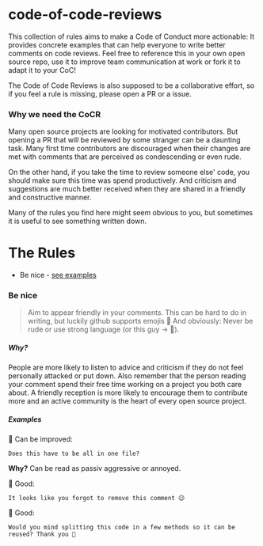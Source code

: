 # code-of-code-reviews

This collection of rules aims to make a Code of Conduct more actionable:
It provides concrete examples that can help everyone to write better comments on code reviews.
Feel free to reference this in your own open source repo, use it to improve team communication at work or fork it to adapt it to your CoC!

The Code of Code Reviews is also supposed to be a collaborative effort, so if you feel a rule is missing, please open a PR or a issue.

### Why we need the CoCR

Many open source projects are looking for motivated contributors.
But opening a PR that will be reviewed by some stranger can be a daunting task.
Many first time contributors are discouraged when their changes are met with comments that are perceived as condescending or even rude.

On the other hand, if you take the time to review someone else' code, you should make sure this time was spend productively.
And criticism and suggestions are much better received when they are shared in a friendly and constructive manner.

Many of the rules you find here might seem obvious to you, but sometimes it is useful to see something written down.

# The Rules

- Be nice - [see examples](#be-nice)


### Be nice

> Aim to appear friendly in your comments. This can be hard to do in writing, but luckily github supports emojis 🎉
> And obviously: Never be rude or use strong language (or this guy -> 💩).

##### Why?

People are more likely to listen to advice and criticism if they do not feel personally attacked or put down.
Also remember that the person reading your comment spend their free time working on a project you both care about.
A friendly reception is more likely to encourage them to contribute more and an active community is the heart of every open source project.

##### Examples

🚨 Can be improved:
```
Does this have to be all in one file?
```
**Why?**
Can be read as passiv aggressive or annoyed.

💚 Good:
```
It looks like you forgot to remove this comment 😉 
```

💚 Good:
```
Would you mind splitting this code in a few methods so it can be reused? Thank you 🎁
```
